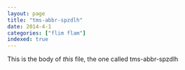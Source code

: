 ```yaml
---
layout: page
title: "tms-abbr-spzdlh"
date: 2014-4-1
categories: ["flim flam"]
indexed: true
---
```

This is the body of _this_ file, the one called tms-abbr-spzdlh
